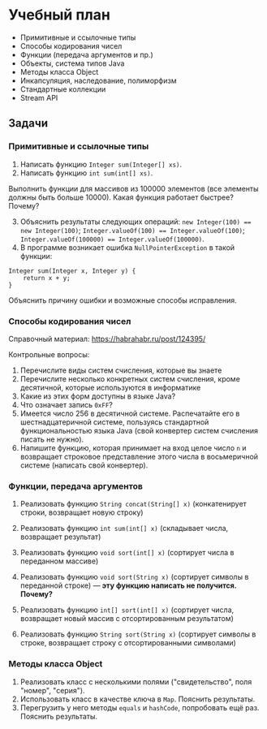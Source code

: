Учебный план
============

- Примитивные и ссылочные типы
- Способы кодирования чисел
- Функции (передача аргументов и пр.)
- Объекты, система типов Java
- Методы класса Object
- Инкапсуляция, наследование, полиморфизм
- Стандартные коллекции
- Stream API

Задачи
------

### Примитивные и ссылочные типы

1. Написать функцию `Integer sum(Integer[] xs)`.
2. Написать функцию `int sum(int[] xs)`.

Выполнить функции для массивов из 100000 элементов (все элементы должны быть больше 10000).
Какая функция работает быстрее? Почему?

3. Объяснить результаты следующих операций: `new Integer(100) == new Integer(100)`; `Integer.valueOf(100) == Integer.valueOf(100)`; `Integer.valueOf(100000) == Integer.valueOf(100000)`.
4. В программе возникает ошибка `NullPointerException` в такой функции:

```
Integer sum(Integer x, Integer y) {
    return x + y;
}
```

Объяснить причину ошибки и возможные способы исправления.

### Способы кодирования чисел

Справочный материал: https://habrahabr.ru/post/124395/

Контрольные вопросы:

1. Перечислите виды систем счисления, которые вы знаете
2. Перечислите несколько конкретных систем счисления, кроме десятичной, которые используются в информатике
3. Какие из этих форм доступны в языке Java?
4. Что означает запись `0xFF`?
5. Имеется число 256 в десятичной системе. Распечатайте его в шестнадцатеричной системе, пользуясь стандартной функциональностью языка Java (свой конвертер систем счисления писать не нужно).
6. Напишите функцию, которая принимает на вход целое число `n` и возвращает строковое представление этого числа в восьмеричной системе (написать свой конвертер).

### Функции, передача аргументов

1. Реализовать функцию `String concat(String[] x)` (конкатенирует строки, возвращает новую строку)
2. Реализовать функцию `int sum(int[] x)` (складывает числа, возвращает результат)
3. Реализовать функцию `void sort(int[] x)` (сортирует числа в переданном массиве)
4. Реализовать функцию `void sort(String x)` (сортирует символы в переданной строке)
    — **эту функцию написать не получится. Почему?**
   
5. Реализовать функцию `int[] sort(int[] x)` (сортирует числа, возвращает новый массив с отсортированным результатом)
6. Реализовать функцию `String sort(String x)` (сортирует символы в строке, возвращает строку с отсортированными символами)

### Методы класса Object

1. Реализовать класс с несколькими полями ("свидетельство", поля "номер", "серия").
2. Использовать класс в качестве ключа в `Map`. Пояснить результаты.
3. Перегрузить у него методы `equals` и `hashCode`, попробовать ещё раз. Пояснить результаты.
